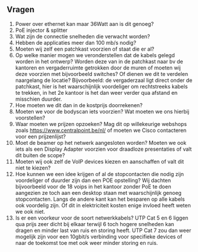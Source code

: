 ## Vragen ##

1. Power over ethernet kan maar 36Watt aan is dit genoeg?
2. PoE injector & splitter
3. Wat zijn de connectie snelheden die verwacht worden?
4. Hebben de applicaties meer dan 100 mb/s nodig?
5. Moeten wij zelf een patchkast voorzien of staat die er al?  
6. Op welke manier mogen we veronderstellen dat de kabels gelegd worden in het ontwerp? Worden deze van in de patchkast naar bv de kantoren en vergaderruimte getrokken door de muren of moeten wij deze voorzien met bijvoorbeeld switches?
Of dienen we dit te verdelen naargelang de locatie? Bijvoorbeeld: de vergaderzaal ligt direct onder de patchkast, hier is het waarschijnlijk voordeliger om rechtstreeks kabels te trekken, in het 2e kantoor is het dan weer verder qua afstand en misschien duurder.
7. Hoe moeten we dit dan in de kostprijs doorrekenen?
8. Moeten we voor de bodyscan iets voorzien? Wat moeten we ons hierbij voorstellen?
9. Waar moeten we prijzen opzoeken? Mag dit op willekeurige webshops zoals https://www.centralpoint.be/nl/ of moeten we Cisco contacteren voor een prijzenlijst?
10. Moet de beamer op het netwerk aangesloten worden? Moeten we ook iets als een Display Adapter voorzien voor draadloze presentaties of valt dit buiten de scope?  
11. Moeten wij ook zelf de VoIP devices kiezen en aanschaffen of valt dit niet te kiezen?
12. Hoe kunnen we een idee krijgen of al de stopcontacten die nodig zijn voordeliger of duurder zijn dan een POE opstelling?
Wij dachten bijvoorbeeld voor de 18 voips in het kantoor zonder PoE te doen aangezien ze toch aan een desktop staan met waarschijnlijk genoeg stopcontacten. Langs de andere kant kan het besparen op alle kabels ook voordelig zijn. Of dit in elektriciteit kosten enige invloed heeft weten we ook niet.
13. Is er een voorkeur voor de soort netwerkkabels? UTP Cat 5 en 6 liggen qua prijs zeer dicht bij elkaar terwijl 6 toch hogere snelheden kan dragen en minder last van ruis en storing heeft. UTP Cat 7 zou dan weer mogelijk zijn voor een 10gbit/s verbinding voor specifieke devices of naar de toekomst toe met ook weer minder storing en ruis.








